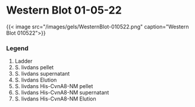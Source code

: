 # Western Blot 01-05-22


<!--more-->

{{< image src="/images/gels/WesternBlot-010522.png" caption="Western Blot 010522">}}

### Legend
  1. Ladder
  2. S. livdans pellet
  3. S. livdans supernatant
  4. S. livdans Elution
  5. S. livdans His-CvnA8-NM pellet
  6. S. livdans His-CvnA8-NM supernatant
  7. S. livdans His-CvnA8-NM Elution


